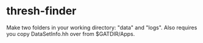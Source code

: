 # thresh-finder

Make two folders in your working directory: "data" and "logs".
Also requires you copy DataSetInfo.hh over from $GATDIR/Apps.